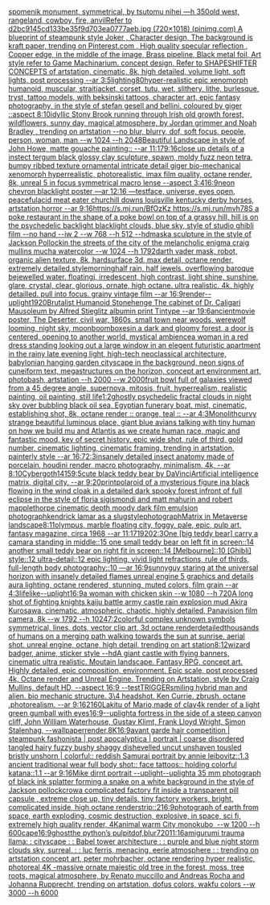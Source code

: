 [spomenik monument, symmetrical, by tsutomu nihei —h 350](https://www.ebank.nz/aiartgenerator?category=spomenik%2520monument%2C%2520symmetrical%2C%2520by%2520tsutomu%2520nihei%2520%E2%80%94h%2520350)[old west, rangeland, cowboy, fire, anvil](https://www.ebank.nz/aiartgenerator?category=old%2520west%2C%2520rangeland%2C%2520cowboy%2C%2520fire%2C%2520anvil)[Refer to d2bc9145cd133be35f9d703ea0777aeb.jpg (720×1018) (pinimg.com)  A blueprint of steampunk style Joker ,  Character design, The background is kraft paper,  trending on Pinterest.com  , High quality specular reflection ,  Copper  edge, in the middle of the image, Brass pipeline,  Black metal foil,  Art style refer to Game Machinarium.  concept design, Refer to SHAPESHIFTER CONCEPTS  of artstation, cinematic,  8k, high detailed,  volume light,  soft lights,  post processing    --ar 3:5](https://www.ebank.nz/aiartgenerator?category=Refer%2520to%2520d2bc9145cd133be35f9d703ea0777aeb.jpg%2520%28720%C3%971018%29%2520%28pinimg.com%29%2520%2520A%2520blueprint%2520of%2520steampunk%2520style%2520Joker%2520%2C%2520%2520Character%2520design%2C%2520The%2520background%2520is%2520kraft%2520paper%2C%2520%2520trending%2520on%2520Pinterest.com%2520%2520%2C%2520High%2520quality%2520specular%2520reflection%2520%2C%2520%2520Copper%2520%2520edge%2C%2520in%2520the%2520middle%2520of%2520the%2520image%2C%2520Brass%2520pipeline%2C%2520%2520Black%2520metal%2520foil%2C%2520%2520Art%2520style%2520refer%2520to%2520Game%2520Machinarium.%2520%2520concept%2520design%2C%2520Refer%2520to%2520SHAPESHIFTER%2520CONCEPTS%2520%2520of%2520artstation%2C%2520cinematic%2C%2520%25208k%2C%2520high%2520detailed%2C%2520%2520volume%2520light%2C%2520%2520soft%2520lights%2C%2520%2520post%2520processing%2520%2520%2520%2520--ar%25203%3A5)[lighting](https://www.ebank.nz/aiartgenerator?category=lighting)[80](https://www.ebank.nz/aiartgenerator?category=80)[hyper-realistic epic xenomorph humanoid, muscular, straitjacket, corset, tutu, wet, slithery, lithe, burlesque, tryst, tattoo models, with beksinski tattoos, character art, epic fantasy photography, in the style of stefan gesell and bellini.  coloured by giger ::aspect 8:10](https://www.ebank.nz/aiartgenerator?category=hyper-realistic%2520epic%2520xenomorph%2520humanoid%2C%2520muscular%2C%2520straitjacket%2C%2520corset%2C%2520tutu%2C%2520wet%2C%2520slithery%2C%2520lithe%2C%2520burlesque%2C%2520tryst%2C%2520tattoo%2520models%2C%2520with%2520beksinski%2520tattoos%2C%2520character%2520art%2C%2520epic%2520fantasy%2520photography%2C%2520in%2520the%2520style%2520of%2520stefan%2520gesell%2520and%2520bellini.%2520%2520coloured%2520by%2520giger%2520%3A%3Aaspect%25208%3A10)[idyllic Stony Brook running through Irish old growth forest, wildflowers, sunny day, magical atmosphere, by Jordan grimmer and Noah Bradley , trending on artstation  --no blur, blurry, dof, soft focus, people, person, woman, man  --w 1024  --h 2048](https://www.ebank.nz/aiartgenerator?category=idyllic%2520Stony%2520Brook%2520running%2520through%2520Irish%2520old%2520growth%2520forest%2C%2520wildflowers%2C%2520sunny%2520day%2C%2520magical%2520atmosphere%2C%2520by%2520Jordan%2520grimmer%2520and%2520Noah%2520Bradley%2520%2C%2520trending%2520on%2520artstation%2520%2520--no%2520blur%2C%2520blurry%2C%2520dof%2C%2520soft%2520focus%2C%2520people%2C%2520person%2C%2520woman%2C%2520man%2520%2520--w%25201024%2520%2520--h%25202048)[Beautiful Landscape in style of John Howe, matte gouache painting:: --ar 11:17](https://www.ebank.nz/aiartgenerator?category=Beautiful%2520Landscape%2520in%2520style%2520of%2520John%2520Howe%2C%2520matte%2520gouache%2520painting%3A%3A%2520--ar%252011%3A17)[9:16](https://www.ebank.nz/aiartgenerator?category=9%3A16)[close up details of a instect tergum black glossy clay sculpture, spawn, moldy fuzz neon tetra, bumpy ribbed texture ornamental intricate detail giger bio-mechanical xenomorph hyperrealistic, photorealistic, imax film quality, octane render, 8k, unreal 5 in focus symmetrical macro lense --aspect 3:4](https://www.ebank.nz/aiartgenerator?category=close%2520up%2520details%2520of%2520a%2520instect%2520tergum%2520black%2520glossy%2520clay%2520sculpture%2C%2520spawn%2C%2520moldy%2520fuzz%2520neon%2520tetra%2C%2520bumpy%2520ribbed%2520texture%2520ornamental%2520intricate%2520detail%2520giger%2520bio-mechanical%2520xenomorph%2520hyperrealistic%2C%2520photorealistic%2C%2520imax%2520film%2520quality%2C%2520octane%2520render%2C%25208k%2C%2520unreal%25205%2520in%2520focus%2520symmetrical%2520macro%2520lense%2520--aspect%25203%3A4)[16:9](https://www.ebank.nz/aiartgenerator?category=16%3A9)[neon chevron blacklight poster —ar 12:16 —test](https://www.ebank.nz/aiartgenerator?category=neon%2520chevron%2520blacklight%2520poster%2520%E2%80%94ar%252012%3A16%2520%E2%80%94test)[face, universe, eyes open, peaceful](https://www.ebank.nz/aiartgenerator?category=face%2C%2520universe%2C%2520eyes%2520open%2C%2520peaceful)[acid meat eater churchill downs louisville kentucky derby horses, artstation,horror --ar 9:16](https://www.ebank.nz/aiartgenerator?category=acid%2520meat%2520eater%2520churchill%2520downs%2520louisville%2520kentucky%2520derby%2520horses%2C%2520artstation%2Chorror%2520--ar%25209%3A16)[https://s.mj.run/BfOzKz https://s.mj.run/mvh78S a poke restaurant in the shape of a poke bowl on top of a grassy hill, hill is on the psychedelic backlight blacklight clouds, blue sky, style of studio ghibli film --no hand --iw 2 --w 768 --h 512 --hd](https://www.ebank.nz/aiartgenerator?category=https%3A//s.mj.run/BfOzKz%2520https%3A//s.mj.run/mvh78S%2520a%2520poke%2520restaurant%2520in%2520the%2520shape%2520of%2520a%2520poke%2520bowl%2520on%2520top%2520of%2520a%2520grassy%2520hill%2C%2520hill%2520is%2520on%2520the%2520psychedelic%2520backlight%2520blacklight%2520clouds%2C%2520blue%2520sky%2C%2520style%2520of%2520studio%2520ghibli%2520film%2520--no%2520hand%2520--iw%25202%2520--w%2520768%2520--h%2520512%2520--hd)[mask](https://www.ebank.nz/aiartgenerator?category=mask)[a sculpture in the style of Jackson Pollock](https://www.ebank.nz/aiartgenerator?category=a%2520sculpture%2520in%2520the%2520style%2520of%2520Jackson%2520Pollock)[in the streets of the city of the melancholic enigma craig mullins mucha watercolor --w 1024 --h 1792](https://www.ebank.nz/aiartgenerator?category=in%2520the%2520streets%2520of%2520the%2520city%2520of%2520the%2520melancholic%2520enigma%2520craig%2520mullins%2520mucha%2520watercolor%2520--w%25201024%2520--h%25201792)[darth vader mask, robot, organic alien texture, 8k, hardsurface 3d, max detail, octane render, extremely detailed,](https://www.ebank.nz/aiartgenerator?category=darth%2520vader%2520mask%2C%2520robot%2C%2520organic%2520alien%2520texture%2C%25208k%2C%2520hardsurface%25203d%2C%2520max%2520detail%2C%2520octane%2520render%2C%2520extremely%2520detailed%2C)[style](https://www.ebank.nz/aiartgenerator?category=style)[morning](https://www.ebank.nz/aiartgenerator?category=morning)[half rain, half jewels. overflowing baroque bejewelled water. floatingj, irredescent, high contrast, light shine, sunshine, glare, crystal, clear, glorious, ornate, high octane. ultra realistic. 4k. highly detailled. pull into focus. grainy vintage film --ar 16:9](https://www.ebank.nz/aiartgenerator?category=half%2520rain%2C%2520half%2520jewels.%2520overflowing%2520baroque%2520bejewelled%2520water.%2520floatingj%2C%2520irredescent%2C%2520high%2520contrast%2C%2520light%2520shine%2C%2520sunshine%2C%2520glare%2C%2520crystal%2C%2520clear%2C%2520glorious%2C%2520ornate%2C%2520high%2520octane.%2520ultra%2520realistic.%25204k.%2520highly%2520detailled.%2520pull%2520into%2520focus.%2520grainy%2520vintage%2520film%2520--ar%252016%3A9)[render](https://www.ebank.nz/aiartgenerator?category=render)[--uplight](https://www.ebank.nz/aiartgenerator?category=--uplight)[1920](https://www.ebank.nz/aiartgenerator?category=1920)[Brutalist Humanoid Stonehenge The cabinet of Dr. Caligari Mausoleum by Alfred Stieglitz albumin print Tintype --ar 19:6](https://www.ebank.nz/aiartgenerator?category=Brutalist%2520Humanoid%2520Stonehenge%2520The%2520cabinet%2520of%2520Dr.%2520Caligari%2520Mausoleum%2520by%2520Alfred%2520Stieglitz%2520albumin%2520print%2520Tintype%2520--ar%252019%3A6)[ancient](https://www.ebank.nz/aiartgenerator?category=ancient)[movie poster, The Deserter, civil war, 1860s, small town near woods, werewolf looming, night sky, moon](https://www.ebank.nz/aiartgenerator?category=movie%2520poster%2C%2520The%2520Deserter%2C%2520civil%2520war%2C%25201860s%2C%2520small%2520town%2520near%2520woods%2C%2520werewolf%2520looming%2C%2520night%2520sky%2C%2520moon)[boomboxes](https://www.ebank.nz/aiartgenerator?category=boomboxes)[in a dark and gloomy forest, a door is centered, opening to another world, mystical ambience](https://www.ebank.nz/aiartgenerator?category=in%2520a%2520dark%2520and%2520gloomy%2520forest%2C%2520a%2520door%2520is%2520centered%2C%2520opening%2520to%2520another%2520world%2C%2520mystical%2520ambience)[a woman in a red dress standing looking out a large window in an elegent futuristic apartment in the rainy late evening light, high-tech neoclassical architecture, babylonian hanging garden cityscape in the background, neon signs of cuneiform text, megastructures on the horizon, concept art environment art, photobash, artstation --h 2000 --w 2000](https://www.ebank.nz/aiartgenerator?category=a%2520woman%2520in%2520a%2520red%2520dress%2520standing%2520looking%2520out%2520a%2520large%2520window%2520in%2520an%2520elegent%2520futuristic%2520apartment%2520in%2520the%2520rainy%2520late%2520evening%2520light%2C%2520high-tech%2520neoclassical%2520architecture%2C%2520babylonian%2520hanging%2520garden%2520cityscape%2520in%2520the%2520background%2C%2520neon%2520signs%2520of%2520cuneiform%2520text%2C%2520megastructures%2520on%2520the%2520horizon%2C%2520concept%2520art%2520environment%2520art%2C%2520photobash%2C%2520artstation%2520--h%25202000%2520--w%25202000)[fruit bowl full of galaxies viewed from a 45 degree angle, supernova, mitosis, fruit, hyperrealism, realistic painting, oil painting, still life](https://www.ebank.nz/aiartgenerator?category=fruit%2520bowl%2520full%2520of%2520galaxies%2520viewed%2520from%2520a%252045%2520degree%2520angle%2C%2520supernova%2C%2520mitosis%2C%2520fruit%2C%2520hyperrealism%2C%2520realistic%2520painting%2C%2520oil%2520painting%2C%2520still%2520life)[1:2](https://www.ebank.nz/aiartgenerator?category=1%3A2)[ghostly psychedelic fractal clouds in night sky over bubbling black oil sea, Egyptian funerary boat, mist, cinematic, establishing shot, 8k, octane render :: orange, teal :: --ar 4:3](https://www.ebank.nz/aiartgenerator?category=ghostly%2520psychedelic%2520fractal%2520clouds%2520in%2520night%2520sky%2520over%2520bubbling%2520black%2520oil%2520sea%2C%2520Egyptian%2520funerary%2520boat%2C%2520mist%2C%2520cinematic%2C%2520establishing%2520shot%2C%25208k%2C%2520octane%2520render%2520%3A%3A%2520orange%2C%2520teal%2520%3A%3A%2520--ar%25204%3A3)[Monolith](https://www.ebank.nz/aiartgenerator?category=Monolith)[curvy strange beautiful luminous place, giant blue avians talking with tiny human on how we build mu and Atlantis as we create human race, magic and fantastic mood, key of secret history, epic wide shot, rule of third, gold number, cinematic lighting, cinematic framing, trending in artstation, painterly style --ar 16:7](https://www.ebank.nz/aiartgenerator?category=curvy%2520strange%2520beautiful%2520luminous%2520place%2C%2520giant%2520blue%2520avians%2520talking%2520with%2520tiny%2520human%2520on%2520how%2520we%2520build%2520mu%2520and%2520Atlantis%2520as%2520we%2520create%2520human%2520race%2C%2520magic%2520and%2520fantastic%2520mood%2C%2520key%2520of%2520secret%2520history%2C%2520epic%2520wide%2520shot%2C%2520rule%2520of%2520third%2C%2520gold%2520number%2C%2520cinematic%2520lighting%2C%2520cinematic%2520framing%2C%2520trending%2520in%2520artstation%2C%2520painterly%2520style%2520--ar%252016%3A7)[2:3](https://www.ebank.nz/aiartgenerator?category=2%3A3)[insanely detailed insect anatomy made of porcelain, houdini render, macro photography, minimalism, 4k, --ar 8:10](https://www.ebank.nz/aiartgenerator?category=insanely%2520detailed%2520insect%2520anatomy%2520made%2520of%2520porcelain%2C%2520houdini%2520render%2C%2520macro%2520photography%2C%2520minimalism%2C%25204k%2C%2520--ar%25208%3A10)[Cybergoth](https://www.ebank.nz/aiartgenerator?category=Cybergoth)[1415](https://www.ebank.nz/aiartgenerator?category=1415)[9:5](https://www.ebank.nz/aiartgenerator?category=9%3A5)[cute black teddy bear by DaVinci](https://www.ebank.nz/aiartgenerator?category=cute%2520black%2520teddy%2520bear%2520by%2520DaVinci)[Artificial intelligence matrix, digital city. --ar 9:20](https://www.ebank.nz/aiartgenerator?category=Artificial%2520intelligence%2520matrix%2C%2520digital%2520city.%2520--ar%25209%3A20)[print](https://www.ebank.nz/aiartgenerator?category=print)[polaroid of a mysterious figure ina black flowing in the wind cloak in a detailed dark spooky forest infront of full eclipse in the style of floria sigismondi and matt mahurin and robert mapplethorpe cinematic depth moody dark film emulsion photograph](https://www.ebank.nz/aiartgenerator?category=polaroid%2520of%2520a%2520mysterious%2520figure%2520ina%2520black%2520flowing%2520in%2520the%2520wind%2520cloak%2520in%2520a%2520detailed%2520dark%2520spooky%2520forest%2520infront%2520of%2520full%2520eclipse%2520in%2520the%2520style%2520of%2520floria%2520sigismondi%2520and%2520matt%2520mahurin%2520and%2520robert%2520mapplethorpe%2520cinematic%2520depth%2520moody%2520dark%2520film%2520emulsion%2520photograph)[kendrick lamar as a slug](https://www.ebank.nz/aiartgenerator?category=kendrick%2520lamar%2520as%2520a%2520slug)[style](https://www.ebank.nz/aiartgenerator?category=style)[photograph](https://www.ebank.nz/aiartgenerator?category=photograph)[Matrix in Metaverse landscape](https://www.ebank.nz/aiartgenerator?category=Matrix%2520in%2520Metaverse%2520landscape)[8:11](https://www.ebank.nz/aiartgenerator?category=8%3A11)[olympus, marble floating city, foggy, pale, epic, pulp art, fantasy magazine, circa 1968 --ar 11:17](https://www.ebank.nz/aiartgenerator?category=olympus%2C%2520marble%2520floating%2520city%2C%2520foggy%2C%2520pale%2C%2520epic%2C%2520pulp%2520art%2C%2520fantasy%2520magazine%2C%2520circa%25201968%2520--ar%252011%3A17)[1920](https://www.ebank.nz/aiartgenerator?category=1920)[2:3](https://www.ebank.nz/aiartgenerator?category=2%3A3)[One [big teddy bear] carry a camara standing in middle::15 one small teddy bear on left fit in screen::14 another small teddy bear on right fit in screen::14 [Melbourne]::10 [Ghibli] style::12 ultra-detail::12 epic lighting, vivid light refractions, rule of thirds, full-length body photography::10 —ar 16:9](https://www.ebank.nz/aiartgenerator?category=One%2520%5Bbig%2520teddy%2520bear%5D%2520carry%2520a%2520camara%2520standing%2520in%2520middle%3A%3A15%2520one%2520small%2520teddy%2520bear%2520on%2520left%2520fit%2520in%2520screen%3A%3A14%2520another%2520small%2520teddy%2520bear%2520on%2520right%2520fit%2520in%2520screen%3A%3A14%2520%5BMelbourne%5D%3A%3A10%2520%5BGhibli%5D%2520style%3A%3A12%2520ultra-detail%3A%3A12%2520epic%2520lighting%2C%2520vivid%2520light%2520refractions%2C%2520rule%2520of%2520thirds%2C%2520full-length%2520body%2520photography%3A%3A10%2520%E2%80%94ar%252016%3A9)[sunny](https://www.ebank.nz/aiartgenerator?category=sunny)[guy staring at the universal horizon with insanely detailed flames unreal engine 5 graphics and details aura lighting, octane rendered, stunning, muted colors, film grain --ar 4:3](https://www.ebank.nz/aiartgenerator?category=guy%2520staring%2520at%2520the%2520universal%2520horizon%2520with%2520insanely%2520detailed%2520flames%2520unreal%2520engine%25205%2520graphics%2520and%2520details%2520aura%2520lighting%2C%2520octane%2520rendered%2C%2520stunning%2C%2520muted%2520colors%2C%2520film%2520grain%2520--ar%25204%3A3)[lifelike](https://www.ebank.nz/aiartgenerator?category=lifelike)[--uplight](https://www.ebank.nz/aiartgenerator?category=--uplight)[16:9](https://www.ebank.nz/aiartgenerator?category=16%3A9)[a woman with chicken skin --w 1080 --h 720](https://www.ebank.nz/aiartgenerator?category=a%2520woman%2520with%2520chicken%2520skin%2520--w%25201080%2520--h%2520720)[](https://www.ebank.nz/aiartgenerator?category=)[A long shot of fighting knights kaiju  battle army castle rain explosion mud Akira Kurosawa, cinematic, atmospheric, chaotic, highly detailed, Panavision film camera, 8k --w 1792 --h 1024](https://www.ebank.nz/aiartgenerator?category=A%2520long%2520shot%2520of%2520fighting%2520knights%2520kaiju%2520%2520battle%2520army%2520castle%2520rain%2520explosion%2520mud%2520Akira%2520Kurosawa%2C%2520cinematic%2C%2520atmospheric%2C%2520chaotic%2C%2520highly%2520detailed%2C%2520Panavision%2520film%2520camera%2C%25208k%2520--w%25201792%2520--h%25201024)[7:2](https://www.ebank.nz/aiartgenerator?category=7%3A2)[colorful complex unknown symbols symmetrical, lines, dots, vector clip art, 3d octane render](https://www.ebank.nz/aiartgenerator?category=colorful%2520complex%2520unknown%2520symbols%2520symmetrical%2C%2520lines%2C%2520dots%2C%2520vector%2520clip%2520art%2C%25203d%2520octane%2520render)[detailed](https://www.ebank.nz/aiartgenerator?category=detailed)[thousands of humans on a merging path walking towards the sun at sunrise. aerial shot. unreal engine, octane, high detail, trending on art station](https://www.ebank.nz/aiartgenerator?category=thousands%2520of%2520humans%2520on%2520a%2520merging%2520path%2520walking%2520towards%2520the%2520sun%2520at%2520sunrise.%2520aerial%2520shot.%2520unreal%2520engine%2C%2520octane%2C%2520high%2520detail%2C%2520trending%2520on%2520art%2520station)[8:12](https://www.ebank.nz/aiartgenerator?category=8%3A12)[wizard badger, anime, sticker style --hd](https://www.ebank.nz/aiartgenerator?category=wizard%2520badger%2C%2520anime%2C%2520sticker%2520style%2520--hd)[A giant castle with flying banners, cinematic ultra realistic. Moutain landscape. Fantasy RPG, concept art. Highly detailed, epic composition, environment. Epic scale, post processed 4k, Octane render and Unreal Engine. Trending on Artstation, style by Craig Mullins, default HD, --aspect 16:9 --test](https://www.ebank.nz/aiartgenerator?category=A%2520giant%2520castle%2520with%2520flying%2520banners%2C%2520cinematic%2520ultra%2520realistic.%2520Moutain%2520landscape.%2520Fantasy%2520RPG%2C%2520concept%2520art.%2520Highly%2520detailed%2C%2520epic%2520composition%2C%2520environment.%2520Epic%2520scale%2C%2520post%2520processed%25204k%2C%2520Octane%2520render%2520and%2520Unreal%2520Engine.%2520Trending%2520on%2520Artstation%2C%2520style%2520by%2520Craig%2520Mullins%2C%2520default%2520HD%2C%2520--aspect%252016%3A9%2520--test)[TRIGGER](https://www.ebank.nz/aiartgenerator?category=TRIGGER)[smiling hybrid man and alien. bio mechanic structure. 3\4 headshot. Ken Currie.  zbrush. octane .photorealism. --ar 9:16](https://www.ebank.nz/aiartgenerator?category=smiling%2520hybrid%2520man%2520and%2520alien.%2520bio%2520mechanic%2520structure.%25203%5C4%2520headshot.%2520Ken%2520Currie.%2520%2520zbrush.%2520octane%2520.photorealism.%2520--ar%25209%3A16)[2160](https://www.ebank.nz/aiartgenerator?category=2160)[Lakitu of Mario,made of clay](https://www.ebank.nz/aiartgenerator?category=Lakitu%2520of%2520Mario%2Cmade%2520of%2520clay)[4k render of a light green gumball with eyes](https://www.ebank.nz/aiartgenerator?category=4k%2520render%2520of%2520a%2520light%2520green%2520gumball%2520with%2520eyes)[16:9](https://www.ebank.nz/aiartgenerator?category=16%3A9)[--uplight](https://www.ebank.nz/aiartgenerator?category=--uplight)[a fortress in the side of a steep canyon cliff, John William Waterhouse, Gustav Klimt, Frank Lloyd Wright, Simon Stalenhag, --wallpaper](https://www.ebank.nz/aiartgenerator?category=a%2520fortress%2520in%2520the%2520side%2520of%2520a%2520steep%2520canyon%2520cliff%2C%2520John%2520William%2520Waterhouse%2C%2520Gustav%2520Klimt%2C%2520Frank%2520Lloyd%2520Wright%2C%2520Simon%2520Stalenhag%2C%2520--wallpaper)[render](https://www.ebank.nz/aiartgenerator?category=render)[,8K](https://www.ebank.nz/aiartgenerator?category=%2C8K)[16:9](https://www.ebank.nz/aiartgenerator?category=16%3A9)[avant garde hair competition | steampunk fashonista | post apocalyptica | portrait | coarse disordered tangled hairy fuzzy bushy shaggy dishevelled uncut unshaven tousled bristly unshorn | colorful:: reddish Samurai portrait by annie leibovitz::1.3 ancient traditional wear full body shot:: face tattoos:: holding colorful katana::1.1  --ar 9:16](https://www.ebank.nz/aiartgenerator?category=avant%2520garde%2520hair%2520competition%2520%7C%2520steampunk%2520fashonista%2520%7C%2520post%2520apocalyptica%2520%7C%2520portrait%2520%7C%2520coarse%2520disordered%2520tangled%2520hairy%2520fuzzy%2520bushy%2520shaggy%2520dishevelled%2520uncut%2520unshaven%2520tousled%2520bristly%2520unshorn%2520%7C%2520colorful%3A%3A%2520reddish%2520Samurai%2520portrait%2520by%2520annie%2520leibovitz%3A%3A1.3%2520ancient%2520traditional%2520wear%2520full%2520body%2520shot%3A%3A%2520face%2520tattoos%3A%3A%2520holding%2520colorful%2520katana%3A%3A1.1%2520%2520--ar%25209%3A16)[Mike dirnt portrait --uplight](https://www.ebank.nz/aiartgenerator?category=Mike%2520dirnt%2520portrait%2520--uplight)[--uplight](https://www.ebank.nz/aiartgenerator?category=--uplight)[a 35 mm photograph of black ink splatter forming a snake on a white background in the style of Jackson pollock](https://www.ebank.nz/aiartgenerator?category=a%252035%2520mm%2520photograph%2520of%2520black%2520ink%2520splatter%2520forming%2520a%2520snake%2520on%2520a%2520white%2520background%2520in%2520the%2520style%2520of%2520Jackson%2520pollock)[crow](https://www.ebank.nz/aiartgenerator?category=crow)[a complicated factory fit inside a transparent pill capsule , extreme close up, tiny details, tiny factory workers, bright, complicated inside, high octane render](https://www.ebank.nz/aiartgenerator?category=a%2520complicated%2520factory%2520fit%2520inside%2520a%2520transparent%2520pill%2520capsule%2520%2C%2520extreme%2520close%2520up%2C%2520tiny%2520details%2C%2520tiny%2520factory%2520workers%2C%2520bright%2C%2520complicated%2520inside%2C%2520high%2520octane%2520render)[strip::2](https://www.ebank.nz/aiartgenerator?category=strip%3A%3A2)[16:9](https://www.ebank.nz/aiartgenerator?category=16%3A9)[photograph of earth from space, earth exploding, cosmic destruction, explosive, in space, sci fi, extremely high quality render, 4K](https://www.ebank.nz/aiartgenerator?category=photograph%2520of%2520earth%2520from%2520space%2C%2520earth%2520exploding%2C%2520cosmic%2520destruction%2C%2520explosive%2C%2520in%2520space%2C%2520sci%2520fi%2C%2520extremely%2520high%2520quality%2520render%2C%25204K)[animal warm City monokubo  --w 1200 --h 600](https://www.ebank.nz/aiartgenerator?category=animal%2520warm%2520City%2520monokubo%C2%A0%2520--w%25201200%2520--h%2520600)[cape](https://www.ebank.nz/aiartgenerator?category=cape)[16:9](https://www.ebank.nz/aiartgenerator?category=16%3A9)[ghost](https://www.ebank.nz/aiartgenerator?category=ghost)[the python’s pulpit](https://www.ebank.nz/aiartgenerator?category=the%2520python%E2%80%99s%2520pulpit)[dof,blur](https://www.ebank.nz/aiartgenerator?category=dof%2Cblur)[720](https://www.ebank.nz/aiartgenerator?category=720)[11:16](https://www.ebank.nz/aiartgenerator?category=11%3A16)[amigurumi trauma llama](https://www.ebank.nz/aiartgenerator?category=amigurumi%2520trauma%2520llama)[: : cityscape : : Babel tower architecture : : purple and blue night storm clouds sky, surreal, : : luc ferris, menacing, eerie atmosphere : : trending on artstation concept art, peter mohrbacher, octane rendering hyper realistic, photoreal 4K -](https://www.ebank.nz/aiartgenerator?category=%3A%2520%3A%2520cityscape%2520%3A%2520%3A%2520Babel%2520tower%2520architecture%2520%3A%2520%3A%2520purple%2520and%2520blue%2520night%2520storm%2520clouds%2520sky%2C%2520surreal%2C%2520%3A%2520%3A%2520luc%2520ferris%2C%2520menacing%2C%2520eerie%2520atmosphere%2520%3A%2520%3A%2520trending%2520on%2520artstation%2520concept%2520art%2C%2520peter%2520mohrbacher%2C%2520octane%2520rendering%2520hyper%2520realistic%2C%2520photoreal%25204K%2520-)[massive ornate majestic old tree in the forest, moss, tree roots, magical atmosphere, by Renato muccillo and Andreas Rocha and Johanna Rupprecht, trending on artstation, dofus colors, wakfu colors  --w 3000 --h 6000](https://www.ebank.nz/aiartgenerator?category=massive%2520ornate%2520majestic%2520old%2520tree%2520in%2520the%2520forest%2C%2520moss%2C%2520tree%2520roots%2C%2520magical%2520atmosphere%2C%2520by%2520Renato%2520muccillo%2520and%2520Andreas%2520Rocha%2520and%2520Johanna%2520Rupprecht%2C%2520trending%2520on%2520artstation%2C%2520dofus%2520colors%2C%2520wakfu%2520colors%2520%2520--w%25203000%2520--h%25206000)